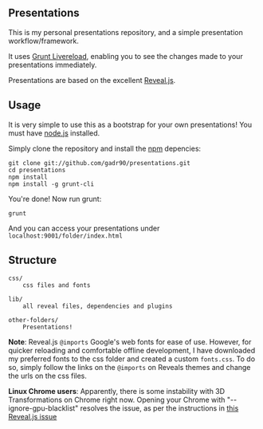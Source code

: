 ## Presentations

This is my personal presentations repository, and a simple presentation workflow/framework.

It uses [Grunt Livereload](https://github.com/gruntjs/grunt-contrib-livereload),
enabling you to see the changes made to your presentations immediately.

Presentations are based on the excellent [Reveal.js](https://github.com/hakimel/reveal.js).

## Usage

It is very simple to use this as a bootstrap for your own presentations! You must have [node.js](http://nodejs.org/) installed.

Simply clone the repository and install the [npm](https://github.com/isaacs/npm) depencies:

	git clone git://github.com/gadr90/presentations.git
	cd presentations
	npm install
    npm install -g grunt-cli

You're done! Now run grunt:

	grunt

And you can access your presentations under `localhost:9001/folder/index.html`

## Structure

	css/
		css files and fonts

	lib/
		all reveal files, dependencies and plugins

	other-folders/
		Presentations!

**Note**: Reveal.js `@imports` Google's web fonts for ease of use. However, for quicker reloading and
comfortable offline development, I have downloaded my preferred fonts to the css folder and created a custom
`fonts.css`. To do so, simply follow the links on the `@imports` on Reveals themes and change the urls on the css files.

**Linux Chrome users**: Apparently, there is some instability with 3D Transformations on Chrome right now. Opening your Chrome with "--ignore-gpu-blacklist" resolves the issue, as per the instructions in [this Reveal.js issue](https://github.com/hakimel/reveal.js/issues/259)

